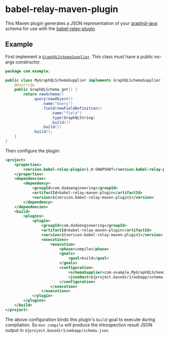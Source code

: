 # babel-relay-maven-plugin

This Maven plugin generates a JSON representation of your [graphql-java](https://github.com/graphql-java/graphql-java) schema
for use with the [babel-relay-plugin](https://github.com/facebook/relay/tree/master/scripts/babel-relay-plugin).

## Example

First implement a [`GraphQLSchemaSupplier`](src/main/java/com/dadaengineering/maven/GraphQLSchemaSupplier.java). This class must
have a public no-args constructor.

```java
package com.example;

public class MyGraphQLSchemaSupplier implements GraphQLSchemaSupplier {
    @Override
    public GraphQLSchema get() {
        return newSchema()
            .query(newObject()
                .name("Query")
                .field(newFieldDefinition()
                    .name("field")
                    .type(GraphQLString)
                    .build())
                .build())
            .build();
    }
}
```

Then configure the plugin:

```xml
<project>
    <properties>
        <version.babel-relay-plugin>1.0-SNAPSHOT</version.babel-relay-plugin>
    </properties>
    <dependencies>
        <dependency>
            <groupId>com.dadaengineering</groupId>
            <artifactId>babel-relay-maven-plugin</artifactId>
            <version>${version.babel-relay-maven-plugin}</version>
        </dependency>
    </dependencies>
    <build>
        <plugins>
            <plugin>
                <groupId>com.dadaengineering</groupId>
                <artifactId>babel-relay-maven-plugin</artifactId>
                <version>${version.babel-relay-maven-plugin}</version>
                <executions>
                    <execution>
                        <phase>compile</phase>
                        <goals>
                            <goal>build</goal>
                        </goals>
                        <configuration>
                            <schemaSupplier>com.example.MyGraphQLSchemaSupplier</schemaSupplier>
                            <jsonDest>${project.basedir}/webapp/schema.json</jsonDest>
                        </configuration>
                    </execution>
                </executions>
            </plugin>
        </plugins>
    </build>
</project>
```

The above configuration binds this plugin's `build` goal to execute during compilation. So `mvn compile` will
 produce the introspection result JSON output in `${project.basedir}/webapp/schema.json`.

